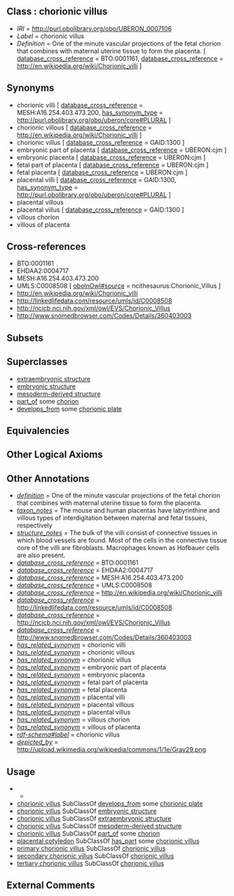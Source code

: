 
## Class : chorionic villus

 * *IRI* = http://purl.obolibrary.org/obo/UBERON_0007106
 * *Label* = chorionic villus
 * *Definition* = One of the minute vascular projections of the fetal chorion that combines with maternal uterine tissue to form the placenta. [ [database_cross_reference](../../ef/oboInOwl#hasDbXref.md) = BTO:0001161, [database_cross_reference](../../ef/oboInOwl#hasDbXref.md) = http://en.wikipedia.org/wiki/Chorionic_villi ]

## Synonyms

 * chorionic villi [ [database_cross_reference](../../ef/oboInOwl#hasDbXref.md) = MESH:A16.254.403.473.200, [has_synonym_type](../../pe/oboInOwl#hasSynonymType.md) = http://purl.obolibrary.org/obo/uberon/core#PLURAL ]
 * chorionic villous [ [database_cross_reference](../../ef/oboInOwl#hasDbXref.md) = http://en.wikipedia.org/wiki/Chorionic_villi ]
 * chorionic villus [ [database_cross_reference](../../ef/oboInOwl#hasDbXref.md) = GAID:1300 ]
 * embryonic part of placenta [ [database_cross_reference](../../ef/oboInOwl#hasDbXref.md) = UBERON:cjm ]
 * embryonic placenta [ [database_cross_reference](../../ef/oboInOwl#hasDbXref.md) = UBERON:cjm ]
 * fetal part of placenta [ [database_cross_reference](../../ef/oboInOwl#hasDbXref.md) = UBERON:cjm ]
 * fetal placenta [ [database_cross_reference](../../ef/oboInOwl#hasDbXref.md) = UBERON:cjm ]
 * placental villi [ [database_cross_reference](../../ef/oboInOwl#hasDbXref.md) = GAID:1300, [has_synonym_type](../../pe/oboInOwl#hasSynonymType.md) = http://purl.obolibrary.org/obo/uberon/core#PLURAL ]
 * placental villous
 * placental villus [ [database_cross_reference](../../ef/oboInOwl#hasDbXref.md) = GAID:1300 ]
 * villous chorion
 * villous of placenta

## Cross-references

 * BTO:0001161
 * EHDAA2:0004717
 * MESH:A16.254.403.473.200
 * UMLS:C0008508 [ [oboInOwl#source](../../ce/oboInOwl#source.md) = ncithesaurus:Chorionic_Villus ]
 * http://en.wikipedia.org/wiki/Chorionic_villi
 * http://linkedlifedata.com/resource/umls/id/C0008508
 * http://ncicb.nci.nih.gov/xml/owl/EVS/Chorionic_Villus
 * http://www.snomedbrowser.com/Codes/Details/360403003

## Subsets


## Superclasses

 * [extraembryonic structure](../../UBERON/78/UBERON_0000478.md)
 * [embryonic structure](../../UBERON/50/UBERON_0002050.md)
 * [mesoderm-derived structure](../../UBERON/20/UBERON_0004120.md)
 * [part_of](../../BFO/50/BFO_0000050.md) some [chorion](../../UBERON/24/UBERON_0003124.md)
 * [develops_from](../../RO/02/RO_0002202.md) some [chorionic plate](../../UBERON/27/UBERON_0004027.md)

## Equivalencies


## Other Logical Axioms


## Other Annotations

 * *[definition](../../IAO/15/IAO_0000115.md)* = One of the minute vascular projections of the fetal chorion that combines with maternal uterine tissue to form the placenta.
 * *[taxon_notes](../../UBPROP/08/UBPROP_0000008.md)* = The mouse and human placentas have labyrinthine and villous types of interdigitation between maternal and fetal tissues, respectively
 * *[structure_notes](../../UBPROP/10/UBPROP_0000010.md)* = The bulk of the villi consist of connective tissues in which blood vessels are found. Most of the cells in the connective tissue core of the villi are fibroblasts. Macrophages known as Hofbauer cells are also present.
 * *[database_cross_reference](../../ef/oboInOwl#hasDbXref.md)* = BTO:0001161
 * *[database_cross_reference](../../ef/oboInOwl#hasDbXref.md)* = EHDAA2:0004717
 * *[database_cross_reference](../../ef/oboInOwl#hasDbXref.md)* = MESH:A16.254.403.473.200
 * *[database_cross_reference](../../ef/oboInOwl#hasDbXref.md)* = UMLS:C0008508
 * *[database_cross_reference](../../ef/oboInOwl#hasDbXref.md)* = http://en.wikipedia.org/wiki/Chorionic_villi
 * *[database_cross_reference](../../ef/oboInOwl#hasDbXref.md)* = http://linkedlifedata.com/resource/umls/id/C0008508
 * *[database_cross_reference](../../ef/oboInOwl#hasDbXref.md)* = http://ncicb.nci.nih.gov/xml/owl/EVS/Chorionic_Villus
 * *[database_cross_reference](../../ef/oboInOwl#hasDbXref.md)* = http://www.snomedbrowser.com/Codes/Details/360403003
 * *[has_related_synonym](../../ym/oboInOwl#hasRelatedSynonym.md)* = chorionic villi
 * *[has_related_synonym](../../ym/oboInOwl#hasRelatedSynonym.md)* = chorionic villous
 * *[has_related_synonym](../../ym/oboInOwl#hasRelatedSynonym.md)* = chorionic villus
 * *[has_related_synonym](../../ym/oboInOwl#hasRelatedSynonym.md)* = embryonic part of placenta
 * *[has_related_synonym](../../ym/oboInOwl#hasRelatedSynonym.md)* = embryonic placenta
 * *[has_related_synonym](../../ym/oboInOwl#hasRelatedSynonym.md)* = fetal part of placenta
 * *[has_related_synonym](../../ym/oboInOwl#hasRelatedSynonym.md)* = fetal placenta
 * *[has_related_synonym](../../ym/oboInOwl#hasRelatedSynonym.md)* = placental villi
 * *[has_related_synonym](../../ym/oboInOwl#hasRelatedSynonym.md)* = placental villous
 * *[has_related_synonym](../../ym/oboInOwl#hasRelatedSynonym.md)* = placental villus
 * *[has_related_synonym](../../ym/oboInOwl#hasRelatedSynonym.md)* = villous chorion
 * *[has_related_synonym](../../ym/oboInOwl#hasRelatedSynonym.md)* = villous of placenta
 * *[rdf-schema#label](../../el/rdf-schema#label.md)* = chorionic villus
 * *[depicted_by](../../depicted/by/depicted_by.md)* = http://upload.wikimedia.org/wikipedia/commons/1/1e/Gray29.png

## Usage

 * -
 * [chorionic villus](../../UBERON/06/UBERON_0007106.md) SubClassOf [develops_from](../../RO/02/RO_0002202.md) some [chorionic plate](../../UBERON/27/UBERON_0004027.md)
 * [chorionic villus](../../UBERON/06/UBERON_0007106.md) SubClassOf [embryonic structure](../../UBERON/50/UBERON_0002050.md)
 * [chorionic villus](../../UBERON/06/UBERON_0007106.md) SubClassOf [extraembryonic structure](../../UBERON/78/UBERON_0000478.md)
 * [chorionic villus](../../UBERON/06/UBERON_0007106.md) SubClassOf [mesoderm-derived structure](../../UBERON/20/UBERON_0004120.md)
 * [chorionic villus](../../UBERON/06/UBERON_0007106.md) SubClassOf [part_of](../../BFO/50/BFO_0000050.md) some [chorion](../../UBERON/24/UBERON_0003124.md)
 * [placental cotyledon](../../UBERON/08/UBERON_0010008.md) SubClassOf [has_part](../../BFO/51/BFO_0000051.md) some [chorionic villus](../../UBERON/06/UBERON_0007106.md)
 * [primary chorionic villus](../../UBERON/93/UBERON_0009993.md) SubClassOf [chorionic villus](../../UBERON/06/UBERON_0007106.md)
 * [secondary chorionic villus](../../UBERON/94/UBERON_0009994.md) SubClassOf [chorionic villus](../../UBERON/06/UBERON_0007106.md)
 * [tertiary chorionic villus](../../UBERON/95/UBERON_0009995.md) SubClassOf [chorionic villus](../../UBERON/06/UBERON_0007106.md)

## External Comments

